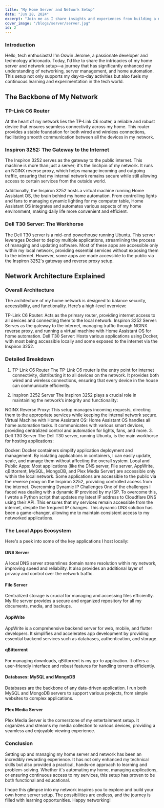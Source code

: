 ```yaml
---
title: "My Home Server and Network Setup"
date: "Jun 28, 2024"
excerpt: "Join me as I share insights and experiences from building a network that supports continuous learning and experimentation in the tech world."
cover_image: "/blogs/server/server.jpg"
id: 2
---
```


### Introduction

Hello, tech enthusiasts! I'm Oswin Jerome, a passionate developer and technology aficionado. Today, I'd like to share the intricacies of my home server and network setup—a journey that has significantly enhanced my understanding of networking, server management, and home automation. This setup not only supports my day-to-day activities but also fuels my continuous learning and experimentation in the tech world.

## The Backbone of My Network

### TP-Link C6 Router

At the heart of my network lies the TP-Link C6 router, a reliable and robust device that ensures seamless connectivity across my home. This router provides a stable foundation for both wired and wireless connections, facilitating smooth communication between all the devices in my network.

### Inspiron 3252: The Gateway to the Internet

The Inspiron 3252 serves as the gateway to the public internet. This machine is more than just a server; it's the linchpin of my network. It runs an NGINX reverse proxy, which helps manage incoming and outgoing traffic, ensuring that my internal network remains secure while still allowing access to certain services from the outside world.

Additionally, the Inspiron 3252 hosts a virtual machine running Home Assistant OS, the brain behind my home automation. From controlling lights and fans to managing dynamic lighting for my computer table, Home Assistant OS integrates and automates various aspects of my home environment, making daily life more convenient and efficient.

### Dell T30 Server: The Workhorse

The Dell T30 server is a mid-end powerhouse running Ubuntu. This server leverages Docker to deploy multiple applications, streamlining the process of managing and updating software. Most of these apps are accessible only within my local network, providing essential services without exposing them to the internet. However, some apps are made accessible to the public via the Inspiron 3252's gateway and reverse proxy setup.

## Network Architecture Explained

### Overall Architecture

The architecture of my home network is designed to balance security, accessibility, and functionality. Here’s a high-level overview:

TP-Link C6 Router: Acts as the primary router, providing internet access to all devices and connecting them to the local network.
Inspiron 3252 Server: Serves as the gateway to the internet, managing traffic through NGINX reverse proxy, and running a virtual machine with Home Assistant OS for home automation.
Dell T30 Server: Hosts various applications using Docker, with most being accessible locally and some exposed to the internet via the Inspiron 3252.

### Detailed Breakdown

1. TP-Link C6 Router
   The TP-Link C6 router is the entry point for internet connectivity, distributing it to all devices on the network. It provides both wired and wireless connections, ensuring that every device in the house can communicate efficiently.

2. Inspiron 3252 Server
   The Inspiron 3252 plays a crucial role in maintaining the network’s integrity and functionality:

NGINX Reverse Proxy: This setup manages incoming requests, directing them to the appropriate services while keeping the internal network secure.
Virtual Machine with Home Assistant OS: Home Assistant OS handles all home automation tasks. It communicates with various smart devices, providing centralized control and automation for lights, fans, and more. 3. Dell T30 Server
The Dell T30 server, running Ubuntu, is the main workhorse for hosting applications:

Docker: Docker containers simplify application deployment and management. By isolating applications in containers, I can easily update, scale, and manage them without affecting the overall system.
Local and Public Apps: Most applications (like the DNS server, File server, AppWrite, qBittorrent, MySQL, MongoDB, and Plex Media Server) are accessible only within the local network. Some applications are accessible to the public via the reverse proxy on the Inspiron 3252, providing controlled access from the internet.
Overcoming Dynamic IP Challenges
One of the challenges I faced was dealing with a dynamic IP provided by my ISP. To overcome this, I wrote a Python script that updates my latest IP address to Cloudflare DNS using their API. This ensures that my services remain accessible from the internet, despite the frequent IP changes. This dynamic DNS solution has been a game-changer, allowing me to maintain consistent access to my networked applications.

### The Local Apps Ecosystem

Here's a peek into some of the key applications I host locally:

#### DNS Server

A local DNS server streamlines domain name resolution within my network, improving speed and reliability. It also provides an additional layer of privacy and control over the network traffic.

#### File Server

Centralized storage is crucial for managing and accessing files efficiently. My file server provides a secure and organized repository for all my documents, media, and backups.

#### AppWrite

AppWrite is a comprehensive backend server for web, mobile, and flutter developers. It simplifies and accelerates app development by providing essential backend services such as databases, authentication, and storage.

#### qBittorrent

For managing downloads, qBittorrent is my go-to application. It offers a user-friendly interface and robust features for handling torrents efficiently.

#### Databases: MySQL and MongoDB

Databases are the backbone of any data-driven application. I run both MySQL and MongoDB servers to support various projects, from simple websites to complex applications.

#### Plex Media Server

Plex Media Server is the cornerstone of my entertainment setup. It organizes and streams my media collection to various devices, providing a seamless and enjoyable viewing experience.

### Conclusion

Setting up and managing my home server and network has been an incredibly rewarding experience. It has not only enhanced my technical skills but also provided a practical, hands-on approach to learning and problem-solving. Whether it's automating my home, managing applications, or ensuring continuous access to my services, this setup has proven to be both functional and educational.

I hope this glimpse into my network inspires you to explore and build your own home server setup. The possibilities are endless, and the journey is filled with learning opportunities. Happy networking!
